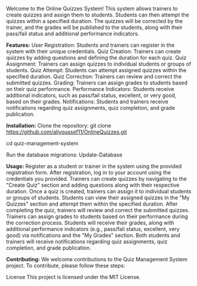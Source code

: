 Welcome to the Online Quizzes System! This system allows trainers to create quizzes and assign them to students. Students can then attempt the quizzes within a 
specified duration. The quizzes will be corrected by the trainer, and the grades will be published to the students, along with their pass/fail status and additional 
performance indicators.

**Features:**
User Registration: Students and trainers can register in the system with their unique credentials.
Quiz Creation: Trainers can create quizzes by adding questions and defining the duration for each quiz.
Quiz Assignment: Trainers can assign quizzes to individual students or groups of students.
Quiz Attempt: Students can attempt assigned quizzes within the specified duration.
Quiz Correction: Trainers can review and correct the submitted quizzes.
Grading: Trainers can assign grades to students based on their quiz performance.
Performance Indicators: Students receive additional indicators, such as pass/fail status, excellent, or very good, based on their grades.
Notifications: Students and trainers receive notifications regarding quiz assignments, quiz completion, and grade publication.

**Installation:**
Clone the repository:
git clone https://github.com/aliyoussef11/OnlineQuizzes.git

cd quiz-management-system

Run the database migrations:
Update-Database


**Usage:**
Register as a student or trainer in the system using the provided registration form.
After registration, log in to your account using the credentials you provided.
Trainers can create quizzes by navigating to the "Create Quiz" section and adding questions along with their respective duration.
Once a quiz is created, trainers can assign it to individual students or groups of students.
Students can view their assigned quizzes in the "My Quizzes" section and attempt them within the specified duration.
After completing the quiz, trainers will review and correct the submitted quizzes.
Trainers can assign grades to students based on their performance during the correction process.
Students will receive their grades, along with additional performance indicators (e.g., pass/fail status, excellent, very good) via notifications and the "My Grades" section.
Both students and trainers will receive notifications regarding quiz assignments, quiz completion, and grade publication.

**Contributing:**
We welcome contributions to the Quiz Management System project. To contribute, please follow these steps:

License
This project is licensed under the MIT License.
